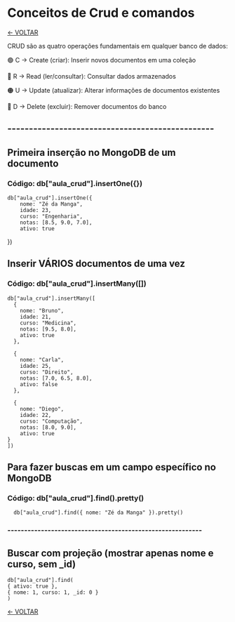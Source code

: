 # Conceitos de Crud e comandos

[<- VOLTAR](https://github.com/igorcardiias?tab=repositories)

CRUD são as quatro operações fundamentais em qualquer banco de dados:

🟢 C → Create (criar): Inserir novos documentos em uma coleção

🔵 R → Read (ler/consultar): Consultar dados armazenados

🟠 U → Update (atualizar): Alterar informações de documentos existentes

🔴 D → Delete (excluir): Remover documentos do banco

## ------------------------------------------------

## Primeira inserção no MongoDB de um documento

### Código: db["aula_crud"].insertOne({})

    db["aula_crud"].insertOne({
        nome: "Zé da Manga",
        idade: 23,
        curso: "Engenharia",
        notas: [8.5, 9.0, 7.0],
        ativo: true
})

## Inserir VÁRIOS documentos de uma vez

### Código: db["aula_crud"].insertMany([])

    db["aula_crud"].insertMany([
      {
        nome: "Bruno",
        idade: 21,
        curso: "Medicina",
        notas: [9.5, 8.0],
        ativo: true
      },

      {
        nome: "Carla",
        idade: 25,
        curso: "Direito",
        notas: [7.0, 6.5, 8.0],
        ativo: false
      },

      {
        nome: "Diego",
        idade: 22,
        curso: "Computação",
        notas: [8.0, 9.0],
        ativo: true
    }
    ])

## Para fazer buscas em um campo específico no MongoDB

### Código: db["aula_crud"].find().pretty()

      db["aula_crud"].find({ nome: "Zé da Manga" }).pretty()
### ----------------------------------------------------------      

## Buscar com projeção (mostrar apenas nome e curso, sem _id)

    db["aula_crud"].find(
    { ativo: true },
    { nome: 1, curso: 1, _id: 0 }
    )     

   [<- VOLTAR](https://github.com/igorcardiias/Banco-de-Dados-N-o-Relacionais.git)  
